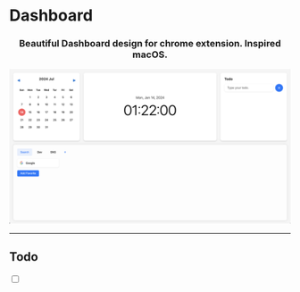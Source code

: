 <h1>Dashboard</h1>

<h3 style="text-align: center">Beautiful Dashboard design for chrome extension. Inspired macOS.</h3>
<img src="previewImage.png">
<hr>
<h2>Todo</h2>
<input type="checkbox"></input>